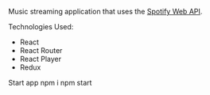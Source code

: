 Music streaming application that uses the [Spotify Web API](https://developer.spotify.com/web-api/).

Technologies Used:
- React
- React Router
- React Player
- Redux

Start app
npm i
npm start 
